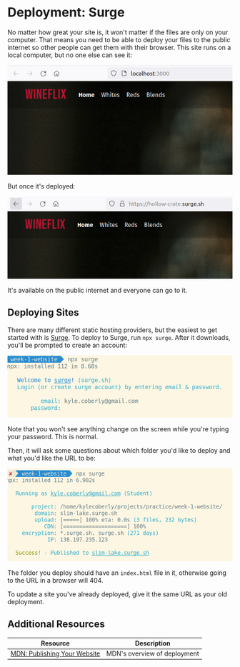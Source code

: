 # Deployment: Surge

No matter how great your site is, it won't matter if the files are only on your computer. That means you need to be able to deploy your files to the public internet so other people can get them with their browser. This site runs on a local computer, but no one else can see it:

![App deployed on localhost](assets/cli-deployment-3.png)

But once it's deployed:

![App deployed on Surge](assets/cli-deployment-4.png)

It's available on the public internet and everyone can go to it.

## Deploying Sites

There are many different static hosting providers, but the easiest to get started with is [Surge](https://surge.sh). To deploy to Surge, run `npx surge`. After it downloads, you'll be prompted to create an account:

![Creating an account on Surge](assets/cli-deployment-2.png)

Note that you won't see anything change on the screen while you're typing your password. This is normal.

Then, it will ask some questions about which folder you'd like to deploy and what you'd like the URL to be:

![Deploying an app with Surge](assets/cli-deployment-1.png)

The folder you deploy should have an `index.html` file in it, otherwise going to the URL in a browser will 404.

To update a site you've already deployed, give it the same URL as your old deployment.

## Additional Resources

| Resource | Description |
| --- | --- |
| [MDN: Publishing Your Website](https://developer.mozilla.org/en-US/docs/Learn/Getting_started_with_the_web/Publishing_your_website) | MDN's overview of deployment |
